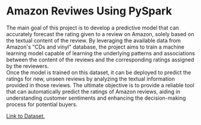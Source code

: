 # Amazon Reviwes Using PySpark

The main goal of this project is to develop a predictive model that can accurately forecast the rating given to a review on Amazon, solely based on the textual content of the review. By leveraging the available data from Amazon's "CDs and vinyl" database, the project aims to train a machine learning model capable of learning the underlying patterns and associations between the content of the reviews and the corresponding ratings assigned by the reviewers.  
Once the model is trained on this dataset, it can be deployed to predict the ratings for new, unseen reviews by analyzing the textual information provided in those reviews. The ultimate objective is to provide a reliable tool that can automatically predict the ratings of Amazon reviews, aiding in understanding customer sentiments and enhancing the decision-making process for potential buyers.

[Link to Dataset.](http://jmcauley.ucsd.edu/data/amazon/)
